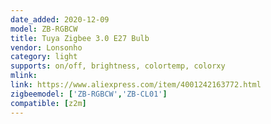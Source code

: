 ```yaml
---
date_added: 2020-12-09
model: ZB-RGBCW
title: Tuya Zigbee 3.0 E27 Bulb
vendor: Lonsonho 
category: light
supports: on/off, brightness, colortemp, colorxy
mlink: 
link: https://www.aliexpress.com/item/4001242163772.html
zigbeemodel: ['ZB-RGBCW','ZB-CL01']
compatible: [z2m]
---
```

